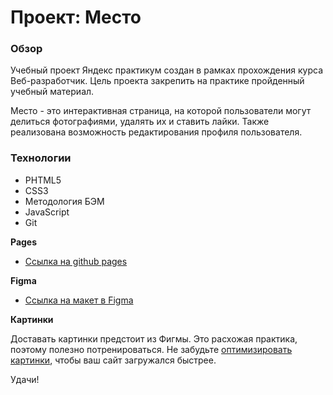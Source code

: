# Проект: Место

### Обзор

Учебный проект Яндекс практикум создан в рамках прохождения курса Веб-разработчик. Цель проекта закрепить на практике пройденный учебный материал.

Место - это интерактивная страница, на которой пользователи могут делиться фотографиями, удалять их и ставить лайки. Также реализована возможность редактирования профиля пользователя.

### Технологии

* РHTML5
* CSS3
* Методология БЭМ
* JavaScript
* Git
 
**Pages**

* [Ссылка на github pages](https://andrewklabukov.github.io/mesto/)

**Figma**

* [Ссылка на макет в Figma](https://www.figma.com/file/2cn9N9jSkmxD84oJik7xL7/JavaScript.-Sprint-4?node-id=0%3A1)

**Картинки**

Доставать картинки предстоит из Фигмы. Это расхожая практика, поэтому полезно потренироваться.
Не забудьте [оптимизировать картинки](https://tinypng.com/), чтобы ваш сайт загружался быстрее.

Удачи!
